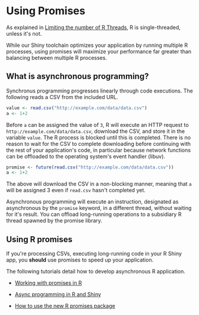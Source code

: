 # Using Promises

As explained in [Limiting the number of R Threads](../config/NumRThreads.md), R is single-threaded, unless it's not.

While our Shiny toolchain optimizes your application by running multiple R processes, using promises will maximize your performance far greater than balancing between multiple R processes.

## What is asynchronous programming?

Synchronus programming progresses linearly through code executions. The following reads a CSV from the included URL.

```R
value <- read.csv("http://example.com/data/data.csv")
a <- 1+2
```

Before ```a``` can be assigned the value of ```3```, R will execute an HTTP request to ```http://example.com/data/data.csv```, download the CSV, and store it in the variable ```value```. The R process is blocked until this is completed. There is no reason to wait for the CSV to complete downloading before continuing with the rest of your application's code, in particular because network functions can be offloaded to the operating system's event handler (libuv). 

```R
promise <- future(read.csv("http://example.com/data/data.csv"))
a <- 1+2
```

The above will download the CSV in a non-blocking manner, meaning that ```a``` will be assigned 3 even if ```read.csv``` hasn't completed yet.

Asynchronous programming will execute an instruction, designated as asynchronous by the ```promise``` keyword, in a different thread, without waiting for it's result. You can offload long-running operations to a subsidiary R thread spawned by the promise library.

## Using R promises

If you're processing CSVs, executing long-running code in your R Shiny app, you **should** use promises to speed up your application.

The following tutorials detail how to develop asynchronous R application.

* [Working with promises in R](https://rstudio.github.io/promises/articles/overview.html)

* [Async programming in R and Shiny](https://medium.com/@joe.cheng/async-programming-in-r-and-shiny-ebe8c5010790)

* [How to use the new R promises package](https://appsilon.com/an-example-of-how-to-use-the-new-r-promises-package/?nabe=4634331497365504:0&utm_referrer=https%3A%2F%2Fwww.google.com%2F)
